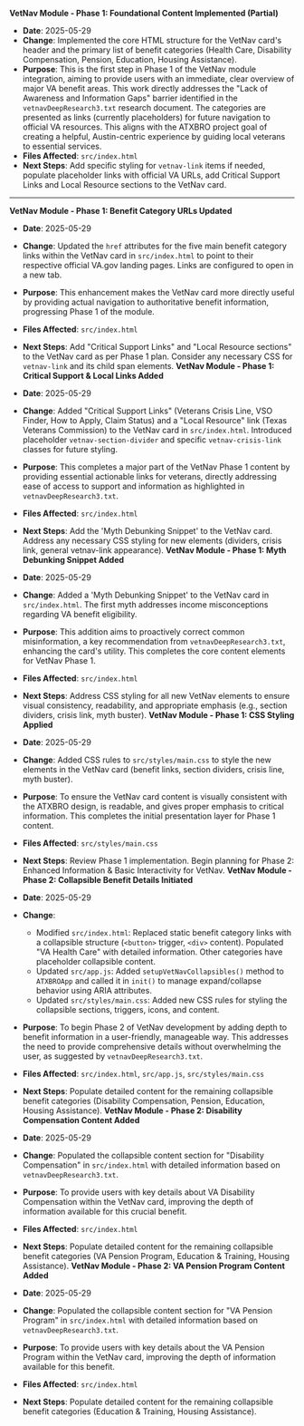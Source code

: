 **VetNav Module - Phase 1: Foundational Content Implemented (Partial)**

* **Date**: 2025-05-29
* **Change**: Implemented the core HTML structure for the VetNav card's header and the primary list of benefit categories (Health Care, Disability Compensation, Pension, Education, Housing Assistance).
* **Purpose**: This is the first step in Phase 1 of the VetNav module integration, aiming to provide users with an immediate, clear overview of major VA benefit areas. This work directly addresses the "Lack of Awareness and Information Gaps" barrier identified in the `vetnavDeepResearch3.txt` research document. The categories are presented as links (currently placeholders) for future navigation to official VA resources. This aligns with the ATXBRO project goal of creating a helpful, Austin-centric experience by guiding local veterans to essential services.
* **Files Affected**: `src/index.html`
* **Next Steps**: Add specific styling for `vetnav-link` items if needed, populate placeholder links with official VA URLs, add Critical Support Links and Local Resource sections to the VetNav card.

---
**VetNav Module - Phase 1: Benefit Category URLs Updated**

* **Date**: 2025-05-29
* **Change**: Updated the `href` attributes for the five main benefit category links within the VetNav card in `src/index.html` to point to their respective official VA.gov landing pages. Links are configured to open in a new tab.
* **Purpose**: This enhancement makes the VetNav card more directly useful by providing actual navigation to authoritative benefit information, progressing Phase 1 of the module.
* **Files Affected**: `src/index.html`
* **Next Steps**: Add "Critical Support Links" and "Local Resource sections" to the VetNav card as per Phase 1 plan. Consider any necessary CSS for `vetnav-link` and its child span elements.
**VetNav Module - Phase 1: Critical Support & Local Links Added**

* **Date**: 2025-05-29
* **Change**: Added "Critical Support Links" (Veterans Crisis Line, VSO Finder, How to Apply, Claim Status) and a "Local Resource" link (Texas Veterans Commission) to the VetNav card in `src/index.html`. Introduced placeholder `vetnav-section-divider` and specific `vetnav-crisis-link` classes for future styling.
* **Purpose**: This completes a major part of the VetNav Phase 1 content by providing essential actionable links for veterans, directly addressing ease of access to support and information as highlighted in `vetnavDeepResearch3.txt`.
* **Files Affected**: `src/index.html`
* **Next Steps**: Add the 'Myth Debunking Snippet' to the VetNav card. Address any necessary CSS styling for new elements (dividers, crisis link, general vetnav-link appearance).
**VetNav Module - Phase 1: Myth Debunking Snippet Added**

* **Date**: 2025-05-29
* **Change**: Added a 'Myth Debunking Snippet' to the VetNav card in `src/index.html`. The first myth addresses income misconceptions regarding VA benefit eligibility.
* **Purpose**: This addition aims to proactively correct common misinformation, a key recommendation from `vetnavDeepResearch3.txt`, enhancing the card's utility. This completes the core content elements for VetNav Phase 1.
* **Files Affected**: `src/index.html`
* **Next Steps**: Address CSS styling for all new VetNav elements to ensure visual consistency, readability, and appropriate emphasis (e.g., section dividers, crisis link, myth buster).
**VetNav Module - Phase 1: CSS Styling Applied**

* **Date**: 2025-05-29
* **Change**: Added CSS rules to `src/styles/main.css` to style the new elements in the VetNav card (benefit links, section dividers, crisis line, myth buster).
* **Purpose**: To ensure the VetNav card content is visually consistent with the ATXBRO design, is readable, and gives proper emphasis to critical information. This completes the initial presentation layer for Phase 1 content.
* **Files Affected**: `src/styles/main.css`
* **Next Steps**: Review Phase 1 implementation. Begin planning for Phase 2: Enhanced Information & Basic Interactivity for VetNav.
**VetNav Module - Phase 2: Collapsible Benefit Details Initiated**

* **Date**: 2025-05-29
* **Change**:
    * Modified `src/index.html`: Replaced static benefit category links with a collapsible structure (`<button>` trigger, `<div>` content). Populated "VA Health Care" with detailed information. Other categories have placeholder collapsible content.
    * Updated `src/app.js`: Added `setupVetNavCollapsibles()` method to `ATXBROApp` and called it in `init()` to manage expand/collapse behavior using ARIA attributes.
    * Updated `src/styles/main.css`: Added new CSS rules for styling the collapsible sections, triggers, icons, and content.
* **Purpose**: To begin Phase 2 of VetNav development by adding depth to benefit information in a user-friendly, manageable way. This addresses the need to provide comprehensive details without overwhelming the user, as suggested by `vetnavDeepResearch3.txt`.
* **Files Affected**: `src/index.html`, `src/app.js`, `src/styles/main.css`
* **Next Steps**: Populate detailed content for the remaining collapsible benefit categories (Disability Compensation, Pension, Education, Housing Assistance).
**VetNav Module - Phase 2: Disability Compensation Content Added**

* **Date**: 2025-05-29
* **Change**: Populated the collapsible content section for "Disability Compensation" in `src/index.html` with detailed information based on `vetnavDeepResearch3.txt`.
* **Purpose**: To provide users with key details about VA Disability Compensation within the VetNav card, improving the depth of information available for this crucial benefit.
* **Files Affected**: `src/index.html`
* **Next Steps**: Populate detailed content for the remaining collapsible benefit categories (VA Pension Program, Education & Training, Housing Assistance).
**VetNav Module - Phase 2: VA Pension Program Content Added**

* **Date**: 2025-05-29
* **Change**: Populated the collapsible content section for "VA Pension Program" in `src/index.html` with detailed information based on `vetnavDeepResearch3.txt`.
* **Purpose**: To provide users with key details about the VA Pension Program within the VetNav card, improving the depth of information available for this benefit.
* **Files Affected**: `src/index.html`
* **Next Steps**: Populate detailed content for the remaining collapsible benefit categories (Education & Training, Housing Assistance).
